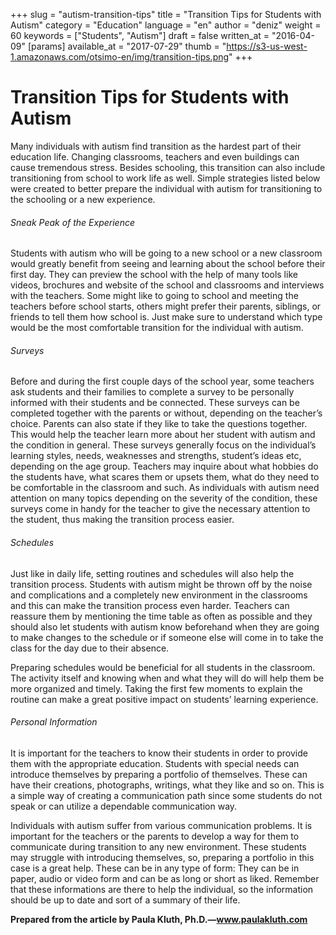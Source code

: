 +++
slug = "autism-transition-tips"
title = "Transition Tips for Students with Autism"
category = "Education"
language = "en"
author = "deniz"
weight = 60
keywords = ["Students", "Autism"]
draft = false
written_at = "2016-04-09"
[params]
available_at = "2017-07-29"
thumb = "https://s3-us-west-1.amazonaws.com/otsimo-en/img/transition-tips.png"
+++


# Transition Tips for Students with Autism

Many individuals with autism find transition as the hardest part of their education life. Changing classrooms, teachers and even buildings can cause tremendous stress. Besides schooling, this transition can also include transitioning from school to work life as well. Simple strategies listed below were created to better prepare the individual with autism for transitioning to the schooling or a new experience.

###### Sneak Peak of the Experience

Students with autism who will be going to a new school or a new classroom would greatly benefit from seeing and learning about the school before their first day. They can preview the school with the help of many tools like videos, brochures and website of the school and classrooms and interviews with the teachers. Some might like to going to school and meeting the teachers before school starts, others might prefer their parents, siblings, or friends to tell them how school is. Just make sure to understand which type would be the most comfortable transition for the individual with autism.

###### Surveys

Before and during the first couple days of the school year, some teachers ask students and their families to complete a survey to be personally informed with their students and be connected. These surveys can be completed together with the parents or without, depending on the teacher’s choice. Parents can also state if they like to take the questions together. This would help the teacher learn more about her student with autism and the condition in general. These surveys generally focus on the individual’s learning styles, needs, weaknesses and strengths, student’s ideas etc, depending on the age group. Teachers may inquire about what hobbies do the students have, what scares them or upsets them, what do they need to be comfortable in the classroom and such. As individuals with autism need attention on many topics depending on the severity of the condition, these surveys come in handy for the teacher to give the necessary attention to the student, thus making the transition process easier.

###### Schedules

Just like in daily life, setting routines and schedules will also help the transition process. Students with autism might be thrown off by the noise and complications and a completely new environment in the classrooms and this can make the transition process even harder. Teachers can reassure them by mentioning the time table as often as possible and they should also let students with autism know beforehand when they are going to make changes to the schedule or if someone else will come in to take the class for the day due to their absence.

Preparing schedules would be beneficial for all students in the classroom. The activity itself and knowing when and what they will do will help them be more organized and timely. Taking the first few moments to explain the routine can make a great positive impact on students’ learning experience.

###### Personal Information

It is important for the teachers to know their students in order to provide them with the appropriate education. Students with special needs can introduce themselves by preparing a portfolio of themselves. These can have their creations, photographs, writings, what they like and so on. This is a simple way of creating a communication path since some students do not speak or can utilize a dependable communication way.

Individuals with autism suffer from various communication problems. It is important for the teachers or the parents to develop a way for them to communicate during transition to any new environment. These students may struggle with introducing themselves, so, preparing a portfolio in this case is a great help. These can be in any type of form: They can be in paper, audio or video form and can be as long or short as liked. Remember that these informations are there to help the individual, so the information should be up to date and sort of a summary of their life.

**Prepared from the article by Paula Kluth, Ph.D.—www.paulakluth.com**
